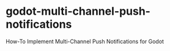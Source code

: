# godot-multi-channel-push-notifications
How-To Implement Multi-Channel Push Notifications for Godot
